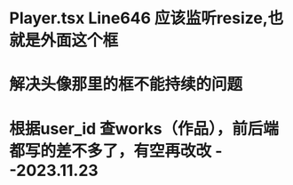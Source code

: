 # Player.tsx Line646 应该监听resize,也就是外面这个框

# 解决头像那里的框不能持续的问题

# 根据user_id 查works（作品），前后端都写的差不多了，有空再改改 --2023.11.23

